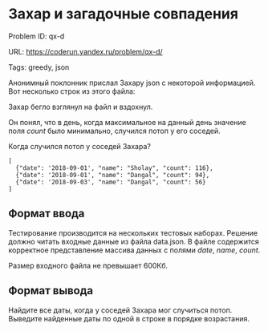 # Захар и загадочные совпадения

Problem ID: qx-d

URL: https://coderun.yandex.ru/problem/qx-d/

Tags: greedy, json

Анонимный поклонник прислал Захару json с некоторой информацией. Вот несколько строк из этого файла:

Захар бегло взглянул на файл и вздохнул.

Он понял, что в день, когда максимальное на данный день значение поля $count$ было минимально, случился потоп у его соседей.

Когда случился потоп у соседей Захара?

```
[
  {"date": '2018-09-01', "name": "Sholay", "count": 116},
  {"date": '2018-09-01', "name": "Dangal", "count": 94},
  {"date": '2018-09-03', "name": "Dangal", "count": 56}
]
```


## Формат ввода

Тестирование производится на нескольких тестовых наборах. Решение должно читать входные данные из файла data.json. 
В файле содержится корректное представление массива данных с полями $date$, $name$, $count$.

Размер входного файла не превышает 600Кб.


## Формат вывода

Найдите все даты, когда у соседей Захара мог случиться потоп. Выведите найденные даты по одной в строке в порядке возрастания.

